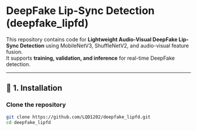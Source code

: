 # DeepFake Lip-Sync Detection (deepfake_lipfd)

This repository contains code for **Lightweight Audio-Visual DeepFake Lip-Sync Detection** using MobileNetV3, ShuffleNetV2, and audio-visual feature fusion.  
It supports **training, validation, and inference** for real-time DeepFake detection.


---
## 🔧 1. Installation

### Clone the repository
```bash
git clone https://github.com/LQD1202/deepfake_lipfd.git
cd deepfake_lipfd

